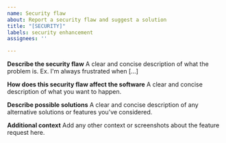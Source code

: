 ```yaml
---
name: Security flaw
about: Report a security flaw and suggest a solution
title: "[SECURITY]"
labels: security enhancement
assignees: ''

---
```


**Describe the security flaw**
A clear and concise description of what the problem is. Ex. I'm always frustrated when [...]

**How does this security flaw affect the software**
A clear and concise description of what you want to happen.

**Describe possible solutions**
A clear and concise description of any alternative solutions or features you've considered.

**Additional context**
Add any other context or screenshots about the feature request here.
